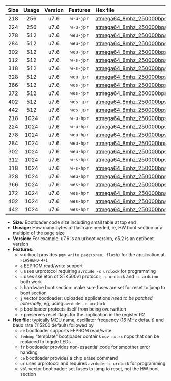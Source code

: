 |Size|Usage|Version|Features|Hex file|
|:-:|:-:|:-:|:-:|:--|
|218|256|u7.6|`w-u-jpr`|[atmega64_8mhz_250000bps_ur_vbl.hex](https://raw.githubusercontent.com/stefanrueger/urboot/main/atmega64_8mhz_250000bps_ur_vbl.hex)|
|224|256|u7.6|`w-u-jpr`|[atmega64_8mhz_250000bps_lednop_ur_vbl.hex](https://raw.githubusercontent.com/stefanrueger/urboot/main/atmega64_8mhz_250000bps_lednop_ur_vbl.hex)|
|278|512|u7.6|`weu-jpr`|[atmega64_8mhz_250000bps_ee_ur_vbl.hex](https://raw.githubusercontent.com/stefanrueger/urboot/main/atmega64_8mhz_250000bps_ee_ur_vbl.hex)|
|284|512|u7.6|`weu-jpr`|[atmega64_8mhz_250000bps_ee_lednop_ur_vbl.hex](https://raw.githubusercontent.com/stefanrueger/urboot/main/atmega64_8mhz_250000bps_ee_lednop_ur_vbl.hex)|
|302|512|u7.6|`weu-jpr`|[atmega64_8mhz_250000bps_ee_lednop_fr_ur_vbl.hex](https://raw.githubusercontent.com/stefanrueger/urboot/main/atmega64_8mhz_250000bps_ee_lednop_fr_ur_vbl.hex)|
|312|512|u7.6|`w-s-jpr`|[atmega64_8mhz_250000bps_vbl.hex](https://raw.githubusercontent.com/stefanrueger/urboot/main/atmega64_8mhz_250000bps_vbl.hex)|
|318|512|u7.6|`w-s-jpr`|[atmega64_8mhz_250000bps_lednop_vbl.hex](https://raw.githubusercontent.com/stefanrueger/urboot/main/atmega64_8mhz_250000bps_lednop_vbl.hex)|
|328|512|u7.6|`weu-jpr`|[atmega64_8mhz_250000bps_ee_lednop_fr_ce_ur_vbl.hex](https://raw.githubusercontent.com/stefanrueger/urboot/main/atmega64_8mhz_250000bps_ee_lednop_fr_ce_ur_vbl.hex)|
|366|512|u7.6|`wes-jpr`|[atmega64_8mhz_250000bps_ee_vbl.hex](https://raw.githubusercontent.com/stefanrueger/urboot/main/atmega64_8mhz_250000bps_ee_vbl.hex)|
|372|512|u7.6|`wes-jpr`|[atmega64_8mhz_250000bps_ee_lednop_vbl.hex](https://raw.githubusercontent.com/stefanrueger/urboot/main/atmega64_8mhz_250000bps_ee_lednop_vbl.hex)|
|402|512|u7.6|`wes-jpr`|[atmega64_8mhz_250000bps_ee_lednop_fr_vbl.hex](https://raw.githubusercontent.com/stefanrueger/urboot/main/atmega64_8mhz_250000bps_ee_lednop_fr_vbl.hex)|
|442|512|u7.6|`wes-jpr`|[atmega64_8mhz_250000bps_ee_lednop_fr_ce_vbl.hex](https://raw.githubusercontent.com/stefanrueger/urboot/main/atmega64_8mhz_250000bps_ee_lednop_fr_ce_vbl.hex)|
|218|1024|u7.6|`w-u-hpr`|[atmega64_8mhz_250000bps_ur.hex](https://raw.githubusercontent.com/stefanrueger/urboot/main/atmega64_8mhz_250000bps_ur.hex)|
|224|1024|u7.6|`w-u-hpr`|[atmega64_8mhz_250000bps_lednop_ur.hex](https://raw.githubusercontent.com/stefanrueger/urboot/main/atmega64_8mhz_250000bps_lednop_ur.hex)|
|278|1024|u7.6|`weu-hpr`|[atmega64_8mhz_250000bps_ee_ur.hex](https://raw.githubusercontent.com/stefanrueger/urboot/main/atmega64_8mhz_250000bps_ee_ur.hex)|
|284|1024|u7.6|`weu-hpr`|[atmega64_8mhz_250000bps_ee_lednop_ur.hex](https://raw.githubusercontent.com/stefanrueger/urboot/main/atmega64_8mhz_250000bps_ee_lednop_ur.hex)|
|302|1024|u7.6|`weu-hpr`|[atmega64_8mhz_250000bps_ee_lednop_fr_ur.hex](https://raw.githubusercontent.com/stefanrueger/urboot/main/atmega64_8mhz_250000bps_ee_lednop_fr_ur.hex)|
|312|1024|u7.6|`w-s-hpr`|[atmega64_8mhz_250000bps.hex](https://raw.githubusercontent.com/stefanrueger/urboot/main/atmega64_8mhz_250000bps.hex)|
|318|1024|u7.6|`w-s-hpr`|[atmega64_8mhz_250000bps_lednop.hex](https://raw.githubusercontent.com/stefanrueger/urboot/main/atmega64_8mhz_250000bps_lednop.hex)|
|328|1024|u7.6|`weu-hpr`|[atmega64_8mhz_250000bps_ee_lednop_fr_ce_ur.hex](https://raw.githubusercontent.com/stefanrueger/urboot/main/atmega64_8mhz_250000bps_ee_lednop_fr_ce_ur.hex)|
|366|1024|u7.6|`wes-hpr`|[atmega64_8mhz_250000bps_ee.hex](https://raw.githubusercontent.com/stefanrueger/urboot/main/atmega64_8mhz_250000bps_ee.hex)|
|372|1024|u7.6|`wes-hpr`|[atmega64_8mhz_250000bps_ee_lednop.hex](https://raw.githubusercontent.com/stefanrueger/urboot/main/atmega64_8mhz_250000bps_ee_lednop.hex)|
|402|1024|u7.6|`wes-hpr`|[atmega64_8mhz_250000bps_ee_lednop_fr.hex](https://raw.githubusercontent.com/stefanrueger/urboot/main/atmega64_8mhz_250000bps_ee_lednop_fr.hex)|
|442|1024|u7.6|`wes-hpr`|[atmega64_8mhz_250000bps_ee_lednop_fr_ce.hex](https://raw.githubusercontent.com/stefanrueger/urboot/main/atmega64_8mhz_250000bps_ee_lednop_fr_ce.hex)|

- **Size:** Bootloader code size including small table at top end
- **Useage:** How many bytes of flash are needed, ie, HW boot section or a multiple of the page size
- **Version:** For example, u7.6 is an urboot version, o5.2 is an optiboot version
- **Features:**
  + `w` urboot provides `pgm_write_page(sram, flash)` for the application at `FLASHEND-4+1`
  + `e` EEPROM read/write support
  + `u` uses urprotocol requiring `avrdude -c urclock` for programming
  + `s` uses skeleton of STK500v1 protocol; `-c urclock` and `-c arduino` both work
  + `h` hardware boot section: make sure fuses are set for reset to jump to boot section
  + `j` vector bootloader: uploaded applications *need to be patched externally*, eg, using `avrdude -c urclock`
  + `p` bootloader protects itself from being overwritten
  + `r` preserves reset flags for the application in the register R2
- **Hex file:** typically MCU name, oscillator frequency (16 MHz default) and baud rate (115200 default) followed by
  + `ee` bootloader supports EEPROM read/write
  + `lednop` "template" bootloader contains `mov rx,rx` nops that can be replaced to toggle LEDs
  + `fr` bootloader provides non-essential code for smoother error handing
  + `ce` bootloader provides a chip erase command
  + `ur` uses urprotocol and requires `avrdude -c urclock` for programming
  + `vbl` vector bootloader: set fuses to jump to reset, not the HW boot section
